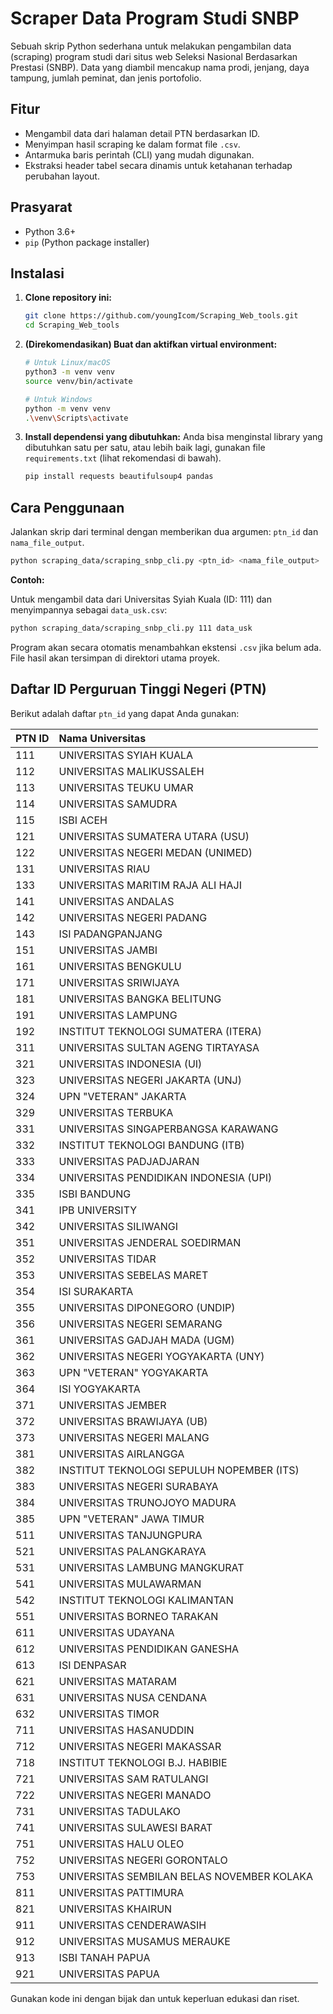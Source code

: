 # Scraper Data Program Studi SNBP

Sebuah skrip Python sederhana untuk melakukan pengambilan data (scraping) program studi dari situs web Seleksi Nasional Berdasarkan Prestasi (SNBP). Data yang diambil mencakup nama prodi, jenjang, daya tampung, jumlah peminat, dan jenis portofolio.

## Fitur

- Mengambil data dari halaman detail PTN berdasarkan ID.
- Menyimpan hasil scraping ke dalam format file `.csv`.
- Antarmuka baris perintah (CLI) yang mudah digunakan.
- Ekstraksi header tabel secara dinamis untuk ketahanan terhadap perubahan layout.

## Prasyarat

- Python 3.6+
- `pip` (Python package installer)

## Instalasi

1.  **Clone repository ini:**
    ```bash
    git clone https://github.com/youngIcom/Scraping_Web_tools.git
    cd Scraping_Web_tools
    ```

2.  **(Direkomendasikan) Buat dan aktifkan virtual environment:**
    ```bash
    # Untuk Linux/macOS
    python3 -m venv venv
    source venv/bin/activate

    # Untuk Windows
    python -m venv venv
    .\venv\Scripts\activate
    ```

3.  **Install dependensi yang dibutuhkan:**
    Anda bisa menginstal library yang dibutuhkan satu per satu, atau lebih baik lagi, gunakan file `requirements.txt` (lihat rekomendasi di bawah).
    ```bash
    pip install requests beautifulsoup4 pandas
    ```

## Cara Penggunaan

Jalankan skrip dari terminal dengan memberikan dua argumen: `ptn_id` dan `nama_file_output`.

```bash
python scraping_data/scraping_snbp_cli.py <ptn_id> <nama_file_output>
```

**Contoh:**

Untuk mengambil data dari Universitas Syiah Kuala (ID: 111) dan menyimpannya sebagai `data_usk.csv`:

```bash
python scraping_data/scraping_snbp_cli.py 111 data_usk
```

Program akan secara otomatis menambahkan ekstensi `.csv` jika belum ada. File hasil akan tersimpan di direktori utama proyek.

## Daftar ID Perguruan Tinggi Negeri (PTN)

Berikut adalah daftar `ptn_id` yang dapat Anda gunakan:

| PTN ID | Nama Universitas |
| :--- | :--- |
| 111 | UNIVERSITAS SYIAH KUALA |
| 112 | UNIVERSITAS MALIKUSSALEH |
| 113 | UNIVERSITAS TEUKU UMAR |
| 114 | UNIVERSITAS SAMUDRA |
| 115 | ISBI ACEH |
| 121 | UNIVERSITAS SUMATERA UTARA (USU) |
| 122 | UNIVERSITAS NEGERI MEDAN (UNIMED) |
| 131 | UNIVERSITAS RIAU |
| 133 | UNIVERSITAS MARITIM RAJA ALI HAJI |
| 141 | UNIVERSITAS ANDALAS |
| 142 | UNIVERSITAS NEGERI PADANG |
| 143 | ISI PADANGPANJANG |
| 151 | UNIVERSITAS JAMBI |
| 161 | UNIVERSITAS BENGKULU |
| 171 | UNIVERSITAS SRIWIJAYA |
| 181 | UNIVERSITAS BANGKA BELITUNG |
| 191 | UNIVERSITAS LAMPUNG |
| 192 | INSTITUT TEKNOLOGI SUMATERA (ITERA) |
| 311 | UNIVERSITAS SULTAN AGENG TIRTAYASA |
| 321 | UNIVERSITAS INDONESIA (UI) |
| 323 | UNIVERSITAS NEGERI JAKARTA (UNJ) |
| 324 | UPN "VETERAN" JAKARTA |
| 329 | UNIVERSITAS TERBUKA |
| 331 | UNIVERSITAS SINGAPERBANGSA KARAWANG |
| 332 | INSTITUT TEKNOLOGI BANDUNG (ITB) |
| 333 | UNIVERSITAS PADJADJARAN |
| 334 | UNIVERSITAS PENDIDIKAN INDONESIA (UPI) |
| 335 | ISBI BANDUNG |
| 341 | IPB UNIVERSITY |
| 342 | UNIVERSITAS SILIWANGI |
| 351 | UNIVERSITAS JENDERAL SOEDIRMAN |
| 352 | UNIVERSITAS TIDAR |
| 353 | UNIVERSITAS SEBELAS MARET |
| 354 | ISI SURAKARTA |
| 355 | UNIVERSITAS DIPONEGORO (UNDIP) |
| 356 | UNIVERSITAS NEGERI SEMARANG |
| 361 | UNIVERSITAS GADJAH MADA (UGM) |
| 362 | UNIVERSITAS NEGERI YOGYAKARTA (UNY) |
| 363 | UPN "VETERAN" YOGYAKARTA |
| 364 | ISI YOGYAKARTA |
| 371 | UNIVERSITAS JEMBER |
| 372 | UNIVERSITAS BRAWIJAYA (UB) |
| 373 | UNIVERSITAS NEGERI MALANG |
| 381 | UNIVERSITAS AIRLANGGA |
| 382 | INSTITUT TEKNOLOGI SEPULUH NOPEMBER (ITS) |
| 383 | UNIVERSITAS NEGERI SURABAYA |
| 384 | UNIVERSITAS TRUNOJOYO MADURA |
| 385 | UPN "VETERAN" JAWA TIMUR |
| 511 | UNIVERSITAS TANJUNGPURA |
| 521 | UNIVERSITAS PALANGKARAYA |
| 531 | UNIVERSITAS LAMBUNG MANGKURAT |
| 541 | UNIVERSITAS MULAWARMAN |
| 542 | INSTITUT TEKNOLOGI KALIMANTAN |
| 551 | UNIVERSITAS BORNEO TARAKAN |
| 611 | UNIVERSITAS UDAYANA |
| 612 | UNIVERSITAS PENDIDIKAN GANESHA |
| 613 | ISI DENPASAR |
| 621 | UNIVERSITAS MATARAM |
| 631 | UNIVERSITAS NUSA CENDANA |
| 632 | UNIVERSITAS TIMOR |
| 711 | UNIVERSITAS HASANUDDIN |
| 712 | UNIVERSITAS NEGERI MAKASSAR |
| 718 | INSTITUT TEKNOLOGI B.J. HABIBIE |
| 721 | UNIVERSITAS SAM RATULANGI |
| 722 | UNIVERSITAS NEGERI MANADO |
| 731 | UNIVERSITAS TADULAKO |
| 741 | UNIVERSITAS SULAWESI BARAT |
| 751 | UNIVERSITAS HALU OLEO |
| 752 | UNIVERSITAS NEGERI GORONTALO |
| 753 | UNIVERSITAS SEMBILAN BELAS NOVEMBER KOLAKA |
| 811 | UNIVERSITAS PATTIMURA |
| 821 | UNIVERSITAS KHAIRUN |
| 911 | UNIVERSITAS CENDERAWASIH |
| 912 | UNIVERSITAS MUSAMUS MERAUKE |
| 913 | ISBI TANAH PAPUA |
| 921 | UNIVERSITAS PAPUA |

Gunakan kode ini dengan bijak dan untuk keperluan edukasi dan riset.
